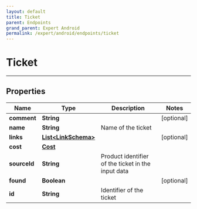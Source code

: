 ```yaml
---
layout: default
title: Ticket
parent: Endpoints
grand_parent: Expert Android
permalink: /expert/android/endpoints/ticket
---
```


# Ticket

---

## Properties

| Name | Type | Description | Notes
| ------------ | ------------- | ------------- | -------------
**comment** | **String** |  |  [optional]
**name** | **String** | Name of the ticket | 
**links** | [**List&lt;LinkSchema&gt;**](/navitia_sdk_docs/expert/android/endpoints/link_schema) |  |  [optional]
**cost** | [**Cost**](/navitia_sdk_docs/expert/android/endpoints/cost) |  | 
**sourceId** | **String** | Product identifier of the ticket in the input data | 
**found** | **Boolean** |  |  [optional]
**id** | **String** | Identifier of the ticket | 



